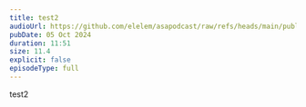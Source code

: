 ```yaml
---
title: test2
audioUrl: https://github.com/elelem/asapodcast/raw/refs/heads/main/public/audio/episode-1.mp3
pubDate: 05 Oct 2024
duration: 11:51
size: 11.4
explicit: false
episodeType: full
---
```

test2